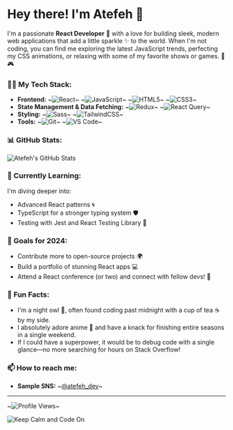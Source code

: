 # Hey there! I'm Atefeh 👋

I'm a passionate **React Developer** 💖 with a love for building sleek, modern web applications that add a little sparkle ✨ to the world. When I'm not coding, you can find me exploring the latest JavaScript trends, perfecting my CSS animations, or relaxing with some of my favorite shows or games. 🎀🎮

### 👩‍💻 My Tech Stack:
- **Frontend:** 
  ~![React](https://img.shields.io/badge/React-61DAFB?logo=react&logoColor=white&style=flat-square)~ 
  ~![JavaScript](https://img.shields.io/badge/JavaScript-F7DF1E?logo=javascript&logoColor=black&style=flat-square)~ 
  ~![HTML5](https://img.shields.io/badge/HTML5-E34F26?logo=html5&logoColor=white&style=flat-square)~ 
  ~![CSS3](https://img.shields.io/badge/CSS3-1572B6?logo=css3&logoColor=white&style=flat-square)~ 
- **State Management & Data Fetching:** 
  ~![Redux](https://img.shields.io/badge/Redux-764ABC?logo=redux&logoColor=white&style=flat-square)~ 
  ~![React Query](https://img.shields.io/badge/React_Query-FF4154?logo=react-query&logoColor=white&style=flat-square)~
- **Styling:** 
  ~![Sass](https://img.shields.io/badge/Sass-CC6699?logo=sass&logoColor=white&style=flat-square)~ 
  ~![TailwindCSS](https://img.shields.io/badge/Tailwind_CSS-38B2AC?logo=tailwind-css&logoColor=white&style=flat-square)~
- **Tools:** 
  ~![Git](https://img.shields.io/badge/Git-F05032?logo=git&logoColor=white&style=flat-square)~ 
  ~![VS Code](https://img.shields.io/badge/VS%20Code-007ACC?logo=visual-studio-code&logoColor=white&style=flat-square)~

### 📊 GitHub Stats:
![Atefeh's GitHub Stats](https://github-readme-stats.vercel.app/api?username=atefeh-dev&show_icons=true&theme=radical)

### 🌱 Currently Learning:
I'm diving deeper into:
- Advanced React patterns 🌀
- TypeScript for a stronger typing system 🛡️
- Testing with Jest and React Testing Library 🧪

### 🎯 Goals for 2024:
- Contribute more to open-source projects 🌍
- Build a portfolio of stunning React apps 💻
- Attend a React conference (or two) and connect with fellow devs! 🎉

### 🚀 Fun Facts:
- I'm a night owl 🦉, often found coding past midnight with a cup of tea ☕ by my side.
- I absolutely adore anime 🎌 and have a knack for finishing entire seasons in a single weekend.
- If I could have a superpower, it would be to debug code with a single glance—no more searching for hours on Stack Overflow!

### 📫 How to reach me:
- **Sample SNS:** ~[@atefeh_dev](https://sns.com/atefeh_dev)~

---

~![Profile Views](https://komarev.com/ghpvc/?username=atefeh-dev&color=ff69b4&style=flat-square)~

![Keep Calm and Code On](https://media.giphy.com/media/3ohzdYJK1wAdPWVk88/giphy.gif)
